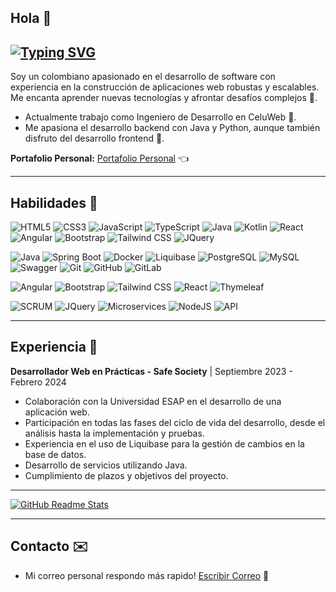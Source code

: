 Hola 👋
--- 
[![Typing SVG](https://readme-typing-svg.demolab.com/?lines=I´m+Johan+Morales+🔥;Software+Developer+;Building+Amazing+Things)](https://git.io/typing-svg)
--- 

Soy un colombiano apasionado en el desarrollo de software con experiencia en la construcción de aplicaciones web robustas y escalables. Me encanta aprender nuevas tecnologías y afrontar desafíos complejos 💪.

* Actualmente trabajo como Ingeniero de Desarrollo en CeluWeb 💼.
* Me apasiona el desarrollo backend con Java y Python, aunque también disfruto del desarrollo frontend 🎨.

**Portafolio Personal:** [Portafolio Personal](https://73tmxc.csb.app/) 👈

---

## Habilidades 🚀

![HTML5](https://img.shields.io/badge/html5-%23E34F26.svg?style=for-the-badge&logo=html5&logoColor=white)
![CSS3](https://img.shields.io/badge/css3-%231572B6.svg?style=for-the-badge&logo=css3&logoColor=white)
![JavaScript](https://img.shields.io/badge/javascript-%23323330.svg?style=for-the-badge&logo=javascript&logoColor=%23F7DF1E)
![TypeScript](https://img.shields.io/badge/typescript-%23007ACC.svg?style=for-the-badge&logo=typescript&logoColor=white)
![Java](https://img.shields.io/badge/java-%23ED8B00.svg?style=for-the-badge&logo=java&logoColor=white)
![Kotlin](https://img.shields.io/badge/kotlin-%230095D5.svg?style=for-the-badge&logo=kotlin&logoColor=white)
![React](https://img.shields.io/badge/react-%2320232a.svg?style=for-the-badge&logo=react&logoColor=%2361DAFB)
![Angular](https://img.shields.io/badge/angular-%23DD0031.svg?style=for-the-badge&logo=angular&logoColor=white)
![Bootstrap](https://img.shields.io/badge/bootstrap-%23563D7C.svg?style=for-the-badge&logo=bootstrap&logoColor=white)
![Tailwind CSS](https://img.shields.io/badge/tailwindcss-%2338B2AC.svg?style=for-the-badge&logo=tailwind-css&logoColor=white)
![JQuery](https://img.shields.io/badge/jquery-%230769AD.svg?style=for-the-badge&logo=jquery&logoColor=white)

![Java](https://img.shields.io/badge/java-%23ED8B00.svg?style=for-the-badge&logo=java&logoColor=white)
![Spring Boot](https://img.shields.io/badge/spring-%236DB33F.svg?style=for-the-badge&logo=spring&logoColor=white)
![Docker](https://img.shields.io/badge/docker-%230db7ed.svg?style=for-the-badge&logo=docker&logoColor=white)
![Liquibase](https://img.shields.io/badge/Liquibase-659DBD?style=for-the-badge&logo=liquibase&logoColor=white)
![PostgreSQL](https://img.shields.io/badge/postgres-%23316192.svg?style=for-the-badge&logo=postgresql&logoColor=white)
![MySQL](https://img.shields.io/badge/mysql-%2300f.svg?style=for-the-badge&logo=mysql&logoColor=white)
![Swagger](https://img.shields.io/badge/-Swagger-%23Clojure?style=for-the-badge&logo=swagger&logoColor=white)
![Git](https://img.shields.io/badge/git-%23F05033.svg?style=for-the-badge&logo=git&logoColor=white)
![GitHub](https://img.shields.io/badge/github-%23121011.svg?style=for-the-badge&logo=github&logoColor=white)
![GitLab](https://img.shields.io/badge/gitlab-%23181717.svg?style=for-the-badge&logo=gitlab&logoColor=white)

![Angular](https://img.shields.io/badge/angular-%23DD0031.svg?style=for-the-badge&logo=angular&logoColor=white)
![Bootstrap](https://img.shields.io/badge/bootstrap-%23563D7C.svg?style=for-the-badge&logo=bootstrap&logoColor=white)
![Tailwind CSS](https://img.shields.io/badge/tailwindcss-%2338B2AC.svg?style=for-the-badge&logo=tailwind-css&logoColor=white)
![React](https://img.shields.io/badge/react-%2320232a.svg?style=for-the-badge&logo=react&logoColor=%2361DAFB)
![Thymeleaf](https://img.shields.io/badge/Thymeleaf-%23005C0F.svg?style=for-the-badge&logo=Thymeleaf&logoColor=white)

![SCRUM](https://img.shields.io/badge/Scrum-161D2F?style=for-the-badge&logo=scrum-alliance&logoColor=white)
![JQuery](https://img.shields.io/badge/jquery-%230769AD.svg?style=for-the-badge&logo=jquery&logoColor=white)
![Microservices](https://img.shields.io/badge/Microservices-999999?style=for-the-badge&logo=microservices&logoColor=white)
![NodeJS](https://img.shields.io/badge/node.js-6DA55F?style=for-the-badge&logo=node.js&logoColor=white)
![API](https://img.shields.io/badge/API-blue?style=for-the-badge)

---

## Experiencia 💼

**Desarrollador Web en Prácticas - Safe Society** | Septiembre 2023 - Febrero 2024

* Colaboración con la Universidad ESAP en el desarrollo de una aplicación web.
* Participación en todas las fases del ciclo de vida del desarrollo, desde el análisis hasta la implementación y pruebas.
* Experiencia en el uso de Liquibase para la gestión de cambios en la base de datos.
* Desarrollo de servicios utilizando Java.
* Cumplimiento de plazos y objetivos del proyecto.

---

[![GitHub Readme Stats](https://github-readme-stats.vercel.app/api?username=JohanMorales211&show_icons=true&theme=radical)](https://github.com/JohanMorales211)

---

## Contacto ✉️

- Mi correo personal respondo más rapido! [Escribir Correo](https://johanmorales211@gmail.com) 📧
